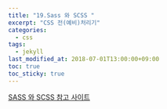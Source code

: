 ```yaml
---
title: "19.Sass 와 SCSS "
excerpt: "CSS 전(예비)처리기"
categories:
  - css
tags:
  - jekyll
last_modified_at: 2018-07-01T13:00:00+09:00
toc: true
toc_sticky: true
---
```


[SASS 와 SCSS 참고 사이트](https://heropy.blog/2018/01/31/sass/)
